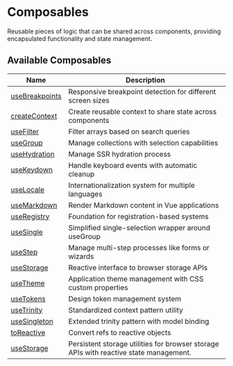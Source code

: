 <script setup>
  import DocsPageFeatures from '@/components/docs/DocsPageFeatures.vue'
</script>

# Composables

Reusable pieces of logic that can be shared across components, providing encapsulated functionality and state management.

<DocsPageFeatures />

## Available Composables

| Name | Description |
| - | - |
| [useBreakpoints](/composables/use-breakpoints) | Responsive breakpoint detection for different screen sizes |
| [createContext](/composables/use-context) | Create reusable context to share state across components |
| [useFilter](/composables/use-filter) | Filter arrays based on search queries |
| [useGroup](/composables/use-group) | Manage collections with selection capabilities |
| [useHydration](/composables/use-hydration) | Manage SSR hydration process |
| [useKeydown](/composables/use-keydown) | Handle keyboard events with automatic cleanup |
| [useLocale](/composables/use-locale) | Internationalization system for multiple languages |
| [useMarkdown](/composables/use-markdown) | Render Markdown content in Vue applications |
| [useRegistry](/composables/use-registry) | Foundation for registration-based systems |
| [useSingle](/composables/use-single) | Simplified single-selection wrapper around useGroup |
| [useStep](/composables/use-step) | Manage multi-step processes like forms or wizards |
| [useStorage](/composables/use-storage) | Reactive interface to browser storage APIs |
| [useTheme](/composables/use-theme) | Application theme management with CSS custom properties |
| [useTokens](/composables/use-tokens) | Design token management system |
| [useTrinity](/composables/use-trinity) | Standardized context pattern utility |
| [useSingleton](/composables/use-singleton) | Extended trinity pattern with model binding |
| [toReactive](/composables/to-reactive) | Convert refs to reactive objects
| [useStorage](/composables/use-storage) | Persistent storage utilities for browser storage APIs with reactive state management. |
